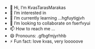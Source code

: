 - 👋 Hi, I’m KvasTarasMarakas
- 👀 I’m interested in
- 🌱 I’m currently learning ...hgfuytigjvh
- 💞️ I’m looking to collaborate on fserfvyui
- 📫 How to reach me ...
- 😄 Pronouns: .gfbgfmjyrhhb
- ⚡ Fun fact: love kvas, very looooove
<!---
KvasTarasMarakas/KvasTarasMarakas is a ✨ special ✨ repository because its `README.md` (this file) appears on your GitHub profile.
You can click the Preview link to take a look at your changes.
---
